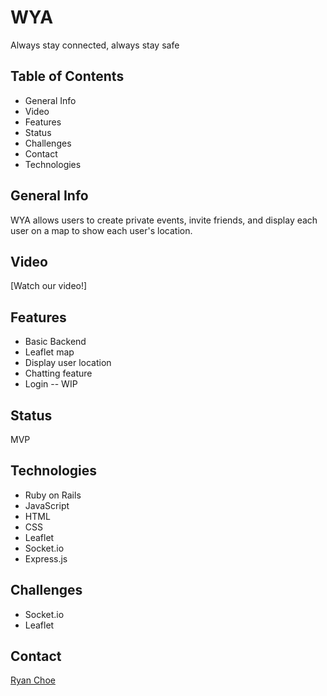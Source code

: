 # WYA

Always stay connected, always stay safe

## Table of Contents

* General Info
* Video
* Features
* Status
* Challenges
* Contact
* Technologies

## General Info

WYA allows users to create private events, invite friends, and display each user on a map  to show each user's location.

## Video

[Watch our video!]

## Features

* Basic Backend
* Leaflet map
* Display user location
* Chatting feature
* Login -- WIP


## Status

MVP

## Technologies

* Ruby on Rails
* JavaScript
* HTML
* CSS
* Leaflet
* Socket.io
* Express.js

## Challenges

* Socket.io
* Leaflet

## Contact

[Ryan Choe](https://www.linkedin.com/in/ryanchoe1229/)
